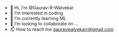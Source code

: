 - 👋 Hi, I’m @Gaurav-R-Walvekar
- 👀 I’m interested in coding
- 🌱 I’m currently learning ML
- 💞️ I’m looking to collaborate on ...
- 📫 How to reach me gauravwalvekarr@gmail.com

<!---
Gaurav-R-Walvekar/Gaurav-R-Walvekar is a ✨ special ✨ repository because its `README.md` (this file) appears on your GitHub profile.
You can click the Preview link to take a look at your changes.
--->

